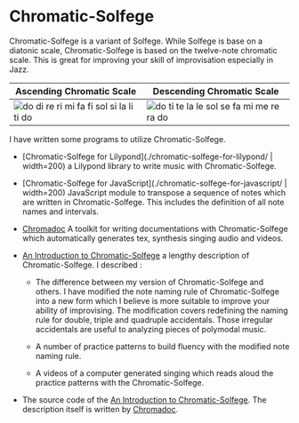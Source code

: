 
Chromatic-Solfege
==================

Chromatic-Solfege is a variant of Solfege. While Solfege is base on a diatonic
scale, Chromatic-Solfege is based on the twelve-note chromatic scale. This is
great for improving your skill of improvisation especially in Jazz.

|Ascending Chromatic Scale | Descending Chromatic Scale |
|--------------------------|----------------------------|
| ![do di re ri mi fa fi sol si la li ti do][aug-small] | ![do ti te la le sol se fa mi me re ra do](dim-small]) |

I have written some programs to utilize Chromatic-Solfege.

- [Chromatic-Solfege for Lilypond](./chromatic-solfege-for-lilypond/ |
  width=200) a Lilypond library to write music with Chromatic-Solfege.

- [Chromatic-Solfege for JavaScript](./chromatic-solfege-for-javascript/ |
  width=200) JavaScript module to transpose a sequence of notes which are
  written in Chromatic-Solfege. This includes the definition of all note names
  and intervals.

- [Chromadoc](./chromadoc/) A toolkit for writing documentations with
  Chromatic-Solfege which automatically generates tex, synthesis singing audio
  and videos. 

- [An Introduction to Chromatic-Solfege](an-introduction-to-chromatic-solfege/)
  a lengthy description of Chromatic-Solfege. I described : 
    -  The difference between my version of Chromatic-Solfege and others.  I
       have modified the note naming rule of Chromatic-Solfege into a new form
       which I believe is more suitable to improve your ability of improvising.
       The modification covers redefining the naming rule for double, triple
       and quadruple accidentals.  Those irregular accidentals are useful to
       analyzing pieces of polymodal music.

    - A number of practice patterns to build fluency with the modified note
      naming rule.

    - A videos of a computer generated singing which reads aloud the practice
      patterns with the Chromatic-Solfege.

- The source code of the [An Introduction to
  Chromatic-Solfege](an-introduction-to-chromatic-solfege/). The description
  itself is written by [Chromadoc](./chromadoc/). 


[aug-small]: ./an-introduction-to-chromatic-solfege/docs/solfege-aug-small.png
[dim-small]: ./an-introduction-to-chromatic-solfege/docs/solfege-dim-small.png
[modeline]: # ( vim: set spell fo+=a2 path+=../ suffixesadd+=.md: )
